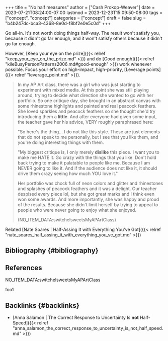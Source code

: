 +++
title = "No half measures"
author = ["Cash Prokop-Weaver"]
date = 2023-07-21T08:24:00-07:00
lastmod = 2023-12-23T15:09:50-08:00
tags = ["concept", "concept"]
categories = ["concept"]
draft = false
slug = "b4b247dc-bca3-4368-8e0d-f8bf2e0e5c0d"
+++

Go all-in. It's not worth doing things half-way. The result won't satisfy you, because it didn't go far enough, and it won't satisfy others because it didn't go far enough.

However, [Keep your eye on the prize]({{< relref "keep_your_eye_on_the_prize.md" >}}) and do [Good enough]({{< relref "kileBusyPersonPatterns2006.md#good-enough" >}}) work whenever possible. Focus your effort on high-impact, high-priority, [Leverage points]({{< relref "leverage_point.md" >}}).

> In my AP Art class, there was a girl who was just starting to experiment with mixed media. At this point she was still playing around, trying to decide what direction she wanted to go with her portfolio. So one critique day, she brought in an abstract canvas with some rhinestone highlights and painted and real peacock feathers. She loved sparkles and peacock feathers so she thought she'd try introducing them a **little**. And after everyone had given some input, the teacher gave her his advice, VERY roughly paraphrased here:
>
> "So here's the thing… I do not like this style. These are just elements that do not speak to me personally, but I see that you like them, and you're doing interesting things with them.
>
> "My biggest critique is, I only merely **dislike** this piece. I want you to make me HATE it. Go crazy with the things that you like. Don't hold back trying to make it palatable to people like me. Because I am NEVER going to like it. And if the audience does not like it, it should drive them crazy seeing how much YOU love it."
>
> Her portfolio was chock full of neon colors and glitter and rhinestones and splashes of peacock feathers and it was a delight. Our teacher despised every piece lol, but she got great marks and I think even won some awards. And more importantly, she was happy and proud of the results. Because she didn't limit herself by trying to appeal to people who were never going to enjoy what she enjoyed.
>
> (NO_ITEM_DATA:switchelsweetsMyAPArtClass)

Related [Nate Soares | Half-Assing It with Everything You've Got]({{< relref "nate_soares_half_assing_it_with_everything_you_ve_got.md" >}})


## Bibliography {#bibliography}

## References

<style>.csl-entry{text-indent: -1.5em; margin-left: 1.5em;}</style><div class="csl-bib-body">
  <div class="csl-entry">NO_ITEM_DATA:switchelsweetsMyAPArtClass</div>
</div>

foo1


## Backlinks {#backlinks}

-   [Anna Salamon | The Correct Response to Uncertainty Is **not** Half-Speed]({{< relref "anna_salamon_the_correct_response_to_uncertainty_is_not_half_speed.md" >}})
